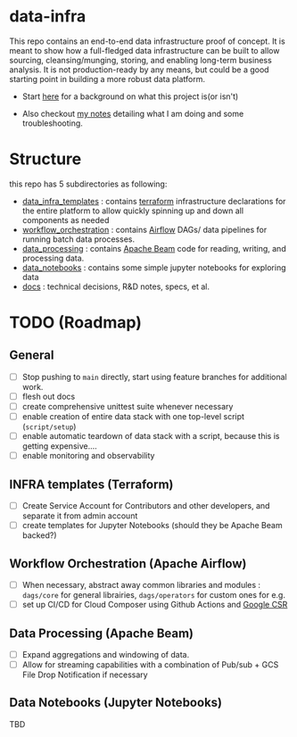 # data-infra

This repo contains an end-to-end data infrastructure proof of concept. It is meant to show how a full-fledged data infrastructure can be built to allow sourcing, cleansing/munging, storing,
and enabling long-term business analysis. It is not production-ready by any means, but could be a good starting point in building a more robust data platform.

- Start [here](./docs/tech_decisions.md) for a background on what this project is(or isn't)

- Also checkout [my notes](./docs/r_n_d.md) detailing what I am doing and some troubleshooting.

# Structure

this repo has 5 subdirectories as following:

* [data_infra_templates](./data_infra_templates) : contains [terraform](https://www.terraform.io/) infrastructure declarations for the entire platform to allow quickly spinning up and down all components as needed
* [workflow_orchestration](./workflow_orchestration) : contains [Airflow](https://airflow.apache.org/) DAGs/ data pipelines for running batch data processes.
* [data_processing](./data_processing) : contains [Apache Beam](https://beam.apache.org/) code for reading, writing, and processing data.
* [data_notebooks](./data_notebooks) : contains some simple jupyter notebooks for exploring data
* [docs](./docs) : technical decisions, R&D notes, specs, et al.


# TODO (Roadmap)

## General
- [ ] Stop pushing to `main` directly, start using feature branches for additional work.
- [ ] flesh out docs
- [ ] create comprehensive unittest suite whenever necessary
- [ ] enable creation of entire data stack with one top-level script (`script/setup`)
- [ ] enable automatic teardown of data stack with a script, because this is getting expensive....
- [ ] enable monitoring and observability 
## INFRA templates (Terraform)

- [ ] Create Service Account for Contributors and other developers, and separate it from admin account
- [ ] create templates for Jupyter Notebooks (should they be Apache Beam backed?)
## Workflow Orchestration (Apache Airflow)
- [ ] When necessary, abstract away common libraries and modules : `dags/core` for general librairies, `dags/operators` for custom ones for e.g.
- [ ] set up CI/CD for Cloud Composer using Github Actions and [Google CSR](https://cloud.google.com/source-repositories)
## Data Processing (Apache Beam)

- [ ] Expand aggregations and windowing of data.
- [ ] Allow for streaming capabilities with a combination of Pub/sub + GCS File Drop Notification if necessary
## Data Notebooks (Jupyter Notebooks)
TBD



